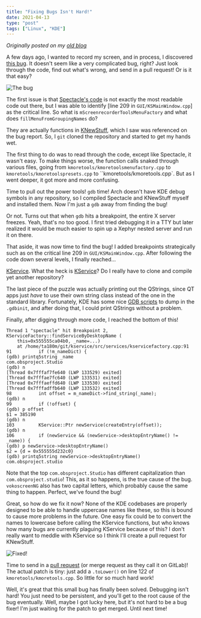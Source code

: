 ```yaml
---
title: "Fixing Bugs Isn't Hard!"
date: 2021-04-13
type: "post"
tags: ["Linux", "KDE"]
---
```



*Originally posted on my [old blog](https://git.exozy.me/Ta180m/blog/src/branch/main/_posts/2021-04-13-fixing-bugs-isnt-hard.md)*


A few days ago, I wanted to record my screen, and in process, I discovered [this bug](https://bugs.kde.org/show_bug.cgi?id=417575). It doesn't seem like a very complicated bug, right? Just look through the code, find out what's wrong, and send in a pull request! Or is it that easy?

![The bug](/images/spectacle.png)

The first issue is that [Spectacle's code](https://invent.kde.org/graphics/spectacle) is not exactly the most readable code out there, but I was able to identify [line 209 in `GUI/KSMainWindow.cpp`] as the critical line. So what is `mScreenrecorderToolsMenuFactory` and what does `fillMenuFromGroupingNames` do?

They are actually functions in [KNewStuff](https://invent.kde.org/frameworks/knewstuff), which I saw was referenced on the bug report. So, I `git` cloned the repository and started to get my hands wet.

The first thing to do was to read through the code, except like Spectacle, it wasn't easy. To make things worse, the function calls snaked through various files, going from `kmoretools/kmoretoolsmenufactory.cpp` to `kmoretools/kmoretoolspresets.cpp` to ``kmoretools/kmoretools.cpp`. But as I went deeper, it got more and more confusing.

Time to pull out the power tools! `gdb` time! Arch doesn't have KDE debug symbols in any repository, so I compiled Spectacle and KNewStuff myself and installed them. Now I'm just a `gdb` away from finding the bug!

Or not. Turns out that when `gdb` hits a breakpoint, the entire X server freezes. Yeah, that's no too good. I first tried debugging it in a TTY but later realized it would be much easier to spin up a Xephyr nested server and run it on there.

That aside, it was now time to find the bug! I added breakpoints strategically such as on the critical line 209 in `GUI/KSMainWindow.cpp`. After following the code down several levels, I finally reached...

[KService](https://invent.kde.org/frameworks/knewstuff/blob/a90a326fb570315e13dc3f24e80e8a032b960647/src/kmoretools/kmoretools.cpp#L122). What the heck is [KService](https://invent.kde.org/frameworks/kservice/)? Do I really have to clone and compile yet another repository?

The last piece of the puzzle was actually printing out the QStrings, since QT apps just *have* to use their own string class instead of the one in the standard library. Fortunately, KDE has some nice [GDB scripts](https://invent.kde.org/sdk/kde-dev-scripts/-/blob/master/kde-devel-gdb) to dump in the `.gdbinit`, and after doing that, I could print QStrings without a problem.

Finally, after digging through more code, I reached the bottom of this!

```
Thread 1 "spectacle" hit Breakpoint 2, KServiceFactory::findServiceByDesktopName (
    this=0x555555ca04b0, _name=...)
    at /home/ta180m/git/kservice/src/services/kservicefactory.cpp:91
91          if (!m_nameDict) {
(gdb) printq5string _name
com.obsproject.Studio
(gdb) n
[Thread 0x7fffaf7fe640 (LWP 133529) exited]
[Thread 0x7fffae7fc640 (LWP 133531) exited]
[Thread 0x7fffaeffd640 (LWP 133530) exited]
[Thread 0x7fffadffb640 (LWP 133532) exited]
98          int offset = m_nameDict->find_string(_name);
(gdb) n
99          if (!offset) {
(gdb) p offset
$1 = 385190
(gdb) n
103         KService::Ptr newService(createEntry(offset));
(gdb) n
106         if (newService && (newService->desktopEntryName() != _name)) {
(gdb) p newService->desktopEntryName()
$2 = {d = 0x555555d232c0}
(gdb) printq5string newService->desktopEntryName()
com.obsproject.studio
```

Note that the top `com.obsproject.Studio` has different capitalization than `com.obsproject.studio`! This, as it so happens, is the true cause of the bug. `vokoscreenNG` also has two capital letters, which probably cause the same thing to happen. Perfect, we've found the bug!

Great, so how do we fix it now? None of the KDE codebases are properly designed to be able to handle uppercase names like these, so this is bound to cause more problems in the future. One easy fix could be to convert the names to lowercase before calling the KService functions, but who knows how many bugs are currently plaguing KService because of this? I don't really want to meddle with KService so I think I'll create a pull request for KNewStuff.

![Fixed!](/images/spectacle-patched.png)

Time to send in a [pull request](https://invent.kde.org/frameworks/knewstuff/-/merge_requests/115) (or merge request as they call it on GitLab)! The actual patch is tiny: just add a `.toLower()` on line 122 of `kmoretools/kmoretools.cpp`. So little for so much hard work!

Well, it's great that this small bug has finally been solved. Debugging isn't hard! You just need to be persistent, and you'll get to the root cause of the bug eventually. Well, maybe I got lucky here, but it's not hard to be a bug fixer! I'm just waiting for the patch to get merged. Until next time!

